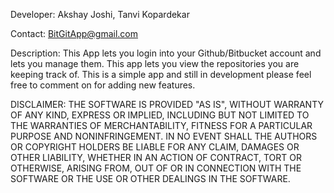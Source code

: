 Developer: Akshay Joshi,
           Tanvi Kopardekar

Contact: BitGitApp@gmail.com

Description:
This App lets you login into your Github/Bitbucket account and lets you manage them. This app lets you view the repositories you are keeping track of. This is a simple app and still in development please feel free to comment on for adding new features.


DISCLAIMER:
THE SOFTWARE IS PROVIDED "AS IS", WITHOUT WARRANTY OF ANY KIND, EXPRESS OR
IMPLIED, INCLUDING BUT NOT LIMITED TO THE WARRANTIES OF MERCHANTABILITY, FITNESS
FOR A PARTICULAR PURPOSE AND NONINFRINGEMENT. IN NO EVENT SHALL THE AUTHORS OR
COPYRIGHT HOLDERS BE LIABLE FOR ANY CLAIM, DAMAGES OR OTHER LIABILITY, WHETHER
IN AN ACTION OF CONTRACT, TORT OR OTHERWISE, ARISING FROM, OUT OF OR IN
CONNECTION WITH THE SOFTWARE OR THE USE OR OTHER DEALINGS IN THE SOFTWARE.
